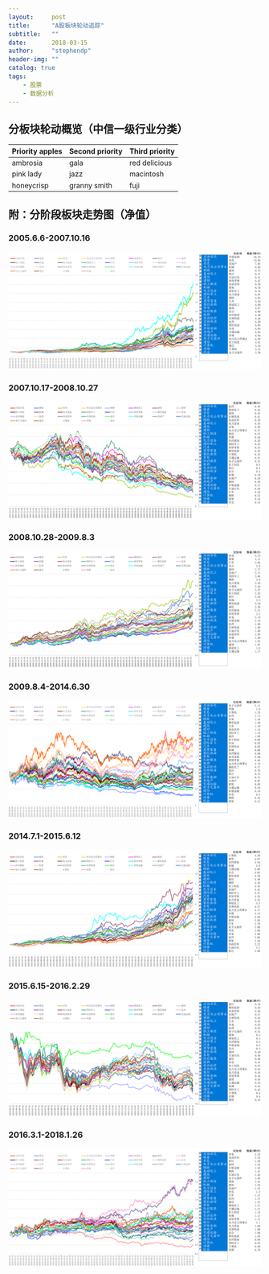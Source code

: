 ```yaml
---
layout:     post
title:      "A股板块轮动追踪"
subtitle:   ""
date:       2018-03-15
author:     "stephendp"
header-img: ""
catalog: true
tags:
    - 股票
    - 数据分析
---
```

<!-- # A股板块轮动追踪 -->
## 分板块轮动概览（中信一级行业分类）
<!-- | 趋势 | 时间| 前三板块| 后三板块| 备注 |
| :---   |  :---:   |   ---: |  ---: |
| 长牛 | 2005.6.6-2007.10.16 | 非银金融(16.53)、有色(13.95)、房地产(7.92) | 电子元器件(2.39)、计算机(3.12)、通信(3.54) | 投资与出口双轮驱动 |
| 快熊 | 2007.10.17-2008.10.27 | 医药(0.45)基础化工(0.43)、建筑(0.42) | 有色(0.15)、煤炭(0.24)、钢铁(0.25)         | 次贷危机引发全球金融危机 |
| 短牛 | 2008.10.28-2009.8.3 | 有色(3.72)、煤炭(3.17)、汽车(2.84) | 交运(1.77)、基础化工(1.8)、建筑(1.87) | 四万亿投资驱动 |
| 长熊 | 2009.8.4-2014.6.30 | 电子元器件(2.11)传媒(1.9)、计算机(1.78)  | 煤炭(0.31)、钢铁(0.35)、有色(0.5)     | 出口与投资下滑|
| 短牛 | 2014.7.1-2015.6.12 | 计算机(4.38)、建筑(4.07)、纺织服装(3.84)   | 银行(2.09)、石油石化(2.2)、食品饮料(2.22)  | 货币宽松创业板杠杆牛市   |
| 快熊 | 2015.6.15-2016.2.29  | 银行(0.76)、食品饮料(0.58)、餐饮旅游(0.58) | 钢铁(0.35)、传媒(0.4)、计算机(0.4)      | 泡沫破灭  |
| 慢牛 | 2016.3.1-2018.1.26  | 家电(2.25)、食品饮料(2.23)、银行(1.56) | 传媒(0.79)、计算机(0.89)、国防军工(0.92)   | 风格转换 | -->

| Priority apples | Second priority | Third priority |
|-------|--------|---------|
| ambrosia | gala | red delicious |
| pink lady | jazz | macintosh |
| honeycrisp | granny smith | fuji |


## 附：分阶段板块走势图（净值）

### 2005.6.6-2007.10.16
<div style="text-align:center">
    <img src="/img/bkld1.png" alt="" />
</div>






### 2007.10.17-2008.10.27
<div style="text-align:center">
    <img src="/img/bkld2.png" alt="" />
</div>









### 2008.10.28-2009.8.3

<div style="text-align:center">
    <img src="/img/bkld3.png" alt="" />
</div>









### 2009.8.4-2014.6.30

<div style="text-align:center">
    <img src="/img/bkld4.png" alt="" />
</div>







### 2014.7.1-2015.6.12

<div style="text-align:center">
    <img src="/img/bkld5.png" alt="" />
</div>









### 2015.6.15-2016.2.29

<div style="text-align:center">
    <img src="/img/bkld6.png" alt="" />
</div>









### 2016.3.1-2018.1.26

<div style="text-align:center">
    <img src="/img/bkld7.png" alt="" />
</div>